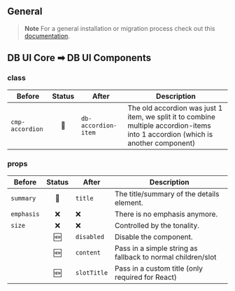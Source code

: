 ## General

> **Note**
> For a general installation or migration process check out this [documentation](https://www.npmjs.com/package/@db-ui/components).

## DB UI Core ➡ DB UI Components

### class

| Before          | Status | After               | Description                                                                                                                      |
| --------------- | :----: | ------------------- | -------------------------------------------------------------------------------------------------------------------------------- |
| `cmp-accordion` |   🔁   | `db-accordion-item` | The old accordion was just 1 item, we split it to combine multiple accordion-items into 1 accordion (which is another component) |

### props

| Before     | Status | After       | Description                                                 |
| ---------- | :----: | ----------- | ----------------------------------------------------------- |
| `summary`  |   🔁   | `title`     | The title/summary of the details element.                   |
| `emphasis` |   ❌   | ❌          | There is no emphasis anymore.                               |
| `size`     |   ❌   | ❌          | Controlled by the tonality.                                 |
|            |   🆕   | `disabled`  | Disable the component.                                      |
|            |   🆕   | `content`   | Pass in a simple string as fallback to normal children/slot |
|            |   🆕   | `slotTitle` | Pass in a custom title (only required for React)            |
